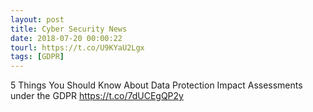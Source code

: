 ```yaml
---
layout: post
title: Cyber Security News
date: 2018-07-20 00:00:22
tourl: https://t.co/U9KYaU2Lgx
tags: [GDPR]
---
```

5 Things You Should Know About Data Protection Impact Assessments under the GDPR https://t.co/7dUCEgQP2y